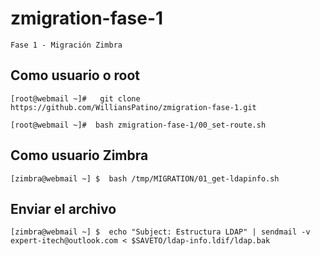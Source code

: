 # zmigration-fase-1

    Fase 1 - Migración Zimbra



##    Como usuario o root

  
    [root@webmail ~]#   git clone https://github.com/WilliansPatino/zmigration-fase-1.git

    [root@webmail ~]#  bash zmigration-fase-1/00_set-route.sh


##  Como usuario Zimbra 


    [zimbra@webmail ~] $  bash /tmp/MIGRATION/01_get-ldapinfo.sh

##  Enviar el archivo 

    [zimbra@webmail ~] $  echo "Subject: Estructura LDAP" | sendmail -v expert-itech@outlook.com < $SAVETO/ldap-info.ldif/ldap.bak

